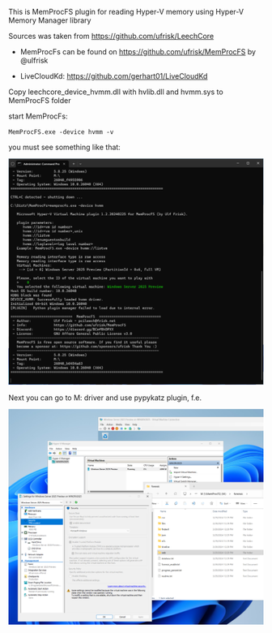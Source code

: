 This is MemProcFS plugin for reading Hyper-V memory using Hyper-V Memory Manager library

Sources was taken from https://github.com/ufrisk/LeechCore

- MemProcFs can be found on https://github.com/ufrisk/MemProcFS by @ulfrisk

- LiveCloudKd: https://github.com/gerhart01/LiveCloudKd

Copy leechcore_device_hvmm.dll with hvlib.dll and hvmm.sys to MemProcFS folder

start MemProcFs:
```
MemProcFS.exe -device hvmm -v
```

you must see something like that:

![](./images/1.png)

Next you can go to M: driver and use pypykatz plugin, f.e.

![](./images/2.png)
